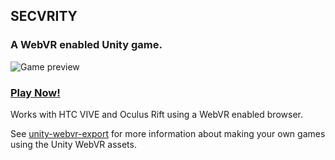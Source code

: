 ## SECVRITY

### A WebVR enabled Unity game.

![Game preview](https://raw.githubusercontent.com/caseyyee/secvrity/master/video/preview.gif)

### [Play Now!](https://caseyyee.github.io/secvrity/)

Works with HTC VIVE and Oculus Rift using a WebVR enabled browser.

See [unity-webvr-export](unity-webvr-export) for more information about making your own games using the Unity WebVR assets.
